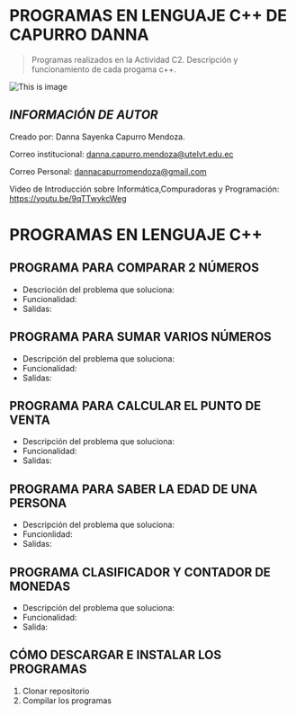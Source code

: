 # PROGRAMAS EN LENGUAJE C++ DE CAPURRO DANNA 

>Programas realizados en la Actividad C2. Descripción y funcionamiento de cada progama c++.

![This is image](https://user-images.githubusercontent.com/101121335/169905442-4f52be26-5fe8-4503-ae45-aec1e450e4c1.png)


## ***INFORMACIÓN DE AUTOR***                                                       
Creado por: Danna Sayenka Capurro Mendoza.                               

Correo institucional: danna.capurro.mendoza@utelvt.edu.ec

Correo Personal: dannacapurromendoza@gmail.com

Video de Introducción sobre Informática,Compuradoras y Programación: https://youtu.be/9qTTwykcWeg  

# **PROGRAMAS EN LENGUAJE C++**

## **PROGRAMA PARA COMPARAR 2 NÚMEROS**
- Descrioción del problema que soluciona:
- Funcionalidad:
- Salidas: 

## **PROGRAMA PARA SUMAR VARIOS NÚMEROS**
- Descripción del problema que soluciona:
- Funcionalidad:
- Salidas: 

## **PROGRAMA PARA CALCULAR EL PUNTO DE VENTA**
- Descripción del problema que soluciona:
- Funcionalidad:
- Salidas:

## **PROGRAMA PARA SABER LA EDAD DE UNA PERSONA**
- Descripción del problema que soluciona:
- Funcionlidad:
- Salidas:

## **PROGRAMA CLASIFICADOR Y CONTADOR DE MONEDAS**
- Descripción del problema que soluciona:
- Funcionalidad:
- Salida: 

## **CÓMO DESCARGAR E INSTALAR LOS PROGRAMAS**
1. Clonar repositorio
2. Compilar los programas
